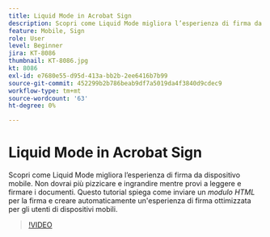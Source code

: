 ```yaml
---
title: Liquid Mode in Acrobat Sign
description: Scopri come Liquid Mode migliora l’esperienza di firma da dispositivo mobile
feature: Mobile, Sign
role: User
level: Beginner
jira: KT-8086
thumbnail: KT-8086.jpg
kt: 8086
exl-id: e7680e55-d95d-413a-bb2b-2ee6416b7b99
source-git-commit: 452299b2b786beab9df7a5019da4f3840d9cdec9
workflow-type: tm+mt
source-wordcount: '63'
ht-degree: 0%

---
```


# Liquid Mode in Acrobat Sign

Scopri come Liquid Mode migliora l’esperienza di firma da dispositivo mobile. Non dovrai più pizzicare e ingrandire mentre provi a leggere e firmare i documenti. Questo tutorial spiega come inviare un _modulo HTML_ per la firma e creare automaticamente un&#39;esperienza di firma ottimizzata per gli utenti di dispositivi mobili.

>[!VIDEO](https://video.tv.adobe.com/v/3409665?quality=12&learn=on&hidetitle=true&captions=ita)
